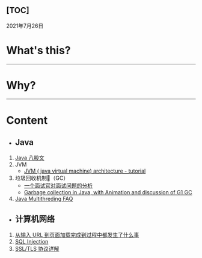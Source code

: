 [TOC]
---
2021年7月26日
# What's this?

---
# Why?

---
# Content
* ## Java
1. [Java 八股文](https://zhuanlan.zhihu.com/p/388492859)
1. JVM
    * [JVM ( java virtual machine) architecture - tutorial](https://www.youtube.com/watch?v=ZBJ0u9MaKtM)
2. 垃圾回收机制（GC）
    * [一个面试官对面试问题的分析](https://www.iteye.com/blog/icyfenix-715301)
    * [Garbage collection in Java, with Animation and discussion of G1 GC](https://www.youtube.com/watch?v=UnaNQgzw4zY)
3. [Java Multithreding FAQ](https://www.zhihu.com/question/22375509/answer/21161626)

* ## 计算机网络
1. [从输入 URL 到页面加载完成到过程中都发生了什么事](http://fex.baidu.com/blog/2014/05/what-happen/)
2. [SQL Injection](https://www.w3schools.com/sql/sql_injection.asp)
3. [SSL/TLS 协议详解](https://cshihong.github.io/2019/05/09/SSL%E5%8D%8F%E8%AE%AE%E8%AF%A6%E8%A7%A3/)
